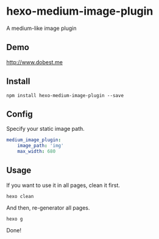 # hexo-medium-image-plugin
A medium-like image plugin

## Demo

http://www.dobest.me

## Install

```
npm install hexo-medium-image-plugin --save
```

## Config

Specify your static image path.
```yaml
medium_image_plugin:
    image_path: 'img'
    max_width: 680 
```

## Usage

If you want to use it in all pages, clean it first.

```
hexo clean
```

And then, re-generator all pages.
```
hexo g
```

Done!